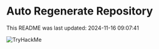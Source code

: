# Auto Regenerate Repository

This README was last updated: 2024-11-16 09:07:41

 ![TryHackMe](https://tryhackme.com/badge/533634)